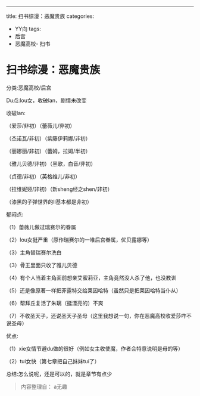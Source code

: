 ---
title: 扫书综漫：恶魔贵族
categories:
- YY向
tags:
- 后宫
- 恶魔高校- 扫书
# 扫书综漫：恶魔贵族
分类:恶魔高校/后宫

Du点:lou女，收破lan，剧情未改变

收破lan:

（爱莎/非初）（蕾薇儿/非初）

（杰诺瓦/非初）（紫藤伊莉娜/非初）

（丽娜丽/非初）（蕾姆，拉姆/半初）

（雅儿贝德/非初）（黑歌，白音/非初）

（贞德/非初）（英格维儿/非初）

（拉维妮娅/非初）（新sheng经之shen/非初）

（漆黑的子弹世界的ll基本都是非初）

郁闷点:

（1）蕾薇儿做过瑞赛尔的眷属

（2）lou女挺严重（原作瑞赛尔的一堆后宫眷属，优贝露娜等）

（3）主角替瑞赛尔洗白

（3）骨王里面只收了雅儿贝德

（4）有个人当着主角面前想亲艾蜜莉亚，主角竟然没人杀了他，也没教训

（5）还是像原著一样把菲露特交给莱因哈特（虽然只是把莱因哈特当仆从）

（6）帮拜丘复活了朱璃（挺漂亮的）不爽

（7）不收圣天子，还说圣天子圣母（这里我想说一句，你在恶魔高校收爱莎咋不说圣母）

优点:

（1）xie女情节避du做的很好（例如女主收使魔，作者会特意说明是母的等）

（2）tui女快（第七章把自己妹妹tui了）

总结:怎么说呢，还是可以的，就是章节有点少


> 内容整理自： a无趣